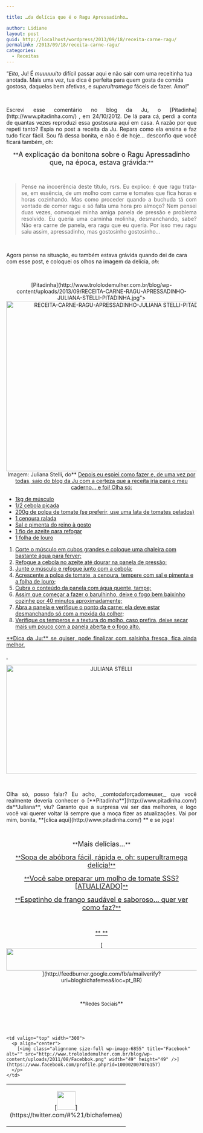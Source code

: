 ```yaml
---

title: …da delícia que é o Ragu Apressadinho…

author: Lidiane
layout: post
guid: http://localhost/wordpress/2013/09/18/receita-carne-ragu/
permalink: /2013/09/18/receita-carne-ragu/
categories:
  - Receitas
---
```

“_Eita_, Ju! É _muuuuuito_ difícil passar aqui e não sair com uma receitinha tua anotada. Mais uma vez, tua dica é perfeita para quem gosta de comida gostosa, daquelas bem afetivas, e _superultramega_ fáceis de fazer. Amo!”

&nbsp;

<p align="justify">
  Escrevi esse comentário no blog da Ju, o [Pitadinha](http://www.pitadinha.com/) , em 24/10/2012. De lá para cá, perdi a conta de quantas vezes reproduzi essa gostosura aqui em casa. A razão por que repeti tanto? Espia no post a receita da Ju. Repara como ela ensina e faz tudo ficar fácil. Sou fã dessa bonita, e não é de hoje… desconfio que você ficará também, oh:
</p>

<!--more-->

<p align="center">
  **<span style="font-size: large;">A explicação da bonitona sobre o Ragu Apressadinho que, na época, estava grávida:</span>**
</p>

&nbsp;

> <p align="justify">
>   Pense na incoerência deste título, rsrs. Eu explico: é que ragu trata-se, em essência, de um molho com carne e tomates que fica horas e horas cozinhando. Mas como proceder quando a buchuda tá com vontade de comer ragu e só falta uma hora pro almoço? Nem pensei duas vezes, convoquei minha amiga panela de pressão e problema resolvido. Eu queria uma carninha molinha, desmanchando, sabe? Não era carne de panela, era ragu que eu queria. Por isso meu ragu saiu assim, apressadinho, mas gostosinho gostosinho&#8230;
> </p>

&nbsp;

Agora pense na situação, eu também estava grávida quando dei de cara com esse post, e coloquei os olhos na imagem da delícia, _oh_:

&nbsp;

<p align="center">
  [Pitadinha](http://www.trololodemulher.com.br/blog/wp-content/uploads/2013/09/RECEITA-CARNE-RAGU-APRESSADINHO-JULIANA-STELLI-PITADINHA.jpg"><img class="alignnone size-full wp-image-9779" alt="RECEITA-CARNE-RAGU-APRESSADINHO-JULIANA STELLI-PITADINHA" src="http://www.trololodemulher.com.br/blog/wp-content/uploads/2013/09/RECEITA-CARNE-RAGU-APRESSADINHO-JULIANA-STELLI-PITADINHA.jpg" width="600" height="450" /></a><br /> Imagem: Juliana Stelli, do** <a href="http://www.pitadinha.com/) **.
</p>

<p align="justify">
  Depois eu espiei como fazer e, de uma vez por todas, saio do blog da Ju com a certeza que a receita iria para o meu caderno… e foi! Olha só:
</p>

  * 1kg de músculo
  * 1/2 cebola picada
  * 200g de polpa de tomate (se preferir, use uma lata de tomates pelados)
  * 1 cenoura ralada
  * Sal e pimenta do reino à gosto
  * 1 fio de azeite para refogar
  * 1 folha de louro

  1. Corte o músculo em cubos grandes e coloque uma chaleira com bastante água para ferver;
  2. Refogue a cebola no azeite até dourar na panela de pressão;
  3. Junte o músculo e refogue junto com a cebola;
  4. Acrescente a polpa de tomate, a cenoura, tempere com sal e pimenta e a folha de louro;
  5. Cubra o conteúdo da panela com água quente, tampe;
  6. Assim que começar a fazer o barulhinho, deixe o fogo bem baixinho cozinhe por 40 minutos aproximadamente;
  7. Abra a panela e verifique o ponto da carne: ela deve estar desmanchando só com a mexida da colher;
  8. Verifique os temperos e a textura do molho, caso prefira, deixe secar mais um pouco com a panela aberta e o fogo alto.

<p align="justify">
  **Dica da Ju:** se quiser, pode finalizar com salsinha fresca, fica ainda melhor.
</p>

&nbsp;

<p align="center">
  <a href="http://www.trololodemulher.com.br/blog/wp-content/uploads/2012/08/JULIANA-STELLI.png"><img class="alignnone size-full wp-image-9048" alt="JULIANA STELLI" src="http://www.trololodemulher.com.br/blog/wp-content/uploads/2012/08/JULIANA-STELLI.png" width="539" height="288" /></a>
</p>

&nbsp;

<p align="justify">
  Olha só, posso falar? Eu acho, _comtodaforçadomeuser,_ que você realmente deveria conhecer o [**Pitadinha**](http://www.pitadinha.com/)  da**Juliana**, viu? Garanto que a surpresa vai ser das melhores, e logo você vai querer voltar lá sempre que a moça fizer as atualizações. Vai por mim, bonita, **[clica aqui](http://www.pitadinha.com/) ** e se joga!
</p>

&nbsp;

<p align="center">
  **<span style="font-size: large;">Mais delícias…</span>**
</p>

<p align="center">
  <a href="http://www.trololodemulher.com.br/2013/08/19/sopa-de-abobora/">**<span style="font-size: large;">Sopa de abóbora fácil, rápida e, oh: superultramega delícia!</span>**</a>
</p>

<p align="center">
  <a href="http://www.trololodemulher.com.br/2012/10/17/molho-de-tomate/">**<span style="font-size: large;">Você sabe preparar um molho de tomate SSS? [ATUALIZADO]</span>**</a>
</p>

<p align="center">
  <a href="http://www.trololodemulher.com.br/2012/10/03/receita-frango-saudavel/">**<span style="font-size: large;">Espetinho de frango saudável e saboroso… quer ver como faz?</span>**</a>
</p>

&nbsp;

<p align="center">
  <a href="http://www.trololodemulher.com.br/2013/08/23/maes-filhos/">**<span style="font-size: large;"> </span>**</a>
</p>

<p align="center">
  [<img class="alignnone size-full wp-image-8451" title="Assine o Bicha Fêmea grátis!" alt="" src="http://www.trololodemulher.com.br/blog/wp-content/uploads/2012/01/rodapé.png" width="600" height="59" />](http://feedburner.google.com/fb/a/mailverify?uri=blogbichafemea&loc=pt_BR) 
</p>

&nbsp;

<p align="center">
  **<span style="font-size: small;">Redes Sociais</span>**
</p>

&nbsp;

&nbsp;

<table width="600" border="0" cellspacing="0" cellpadding="2">
  <tr>
    <td valign="top" width="300">
      <p align="center">
        [<img class="alignnone size-full wp-image-6857" title="Twitter" alt="" src="http://www.trololodemulher.com.br/blog/wp-content/uploads/2011/08/Twitter.png" width="49" height="49" />](https://twitter.com/#%21/bichafemea) 
      </p>
    </td>
    
    <td valign="top" width="300">
      <p align="center">
        [<img class="alignnone size-full wp-image-6855" title="Facebook" alt="" src="http://www.trololodemulher.com.br/blog/wp-content/uploads/2011/08/Facebbok.png" width="49" height="49" />](https://www.facebook.com/profile.php?id=100002007076157) 
      </p>
    </td>
  </tr>
</table>

&nbsp;

&nbsp;